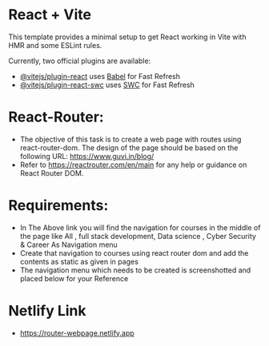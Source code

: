 # React + Vite

This template provides a minimal setup to get React working in Vite with HMR and some ESLint rules.

Currently, two official plugins are available:

- [@vitejs/plugin-react](https://github.com/vitejs/vite-plugin-react/blob/main/packages/plugin-react/README.md) uses [Babel](https://babeljs.io/) for Fast Refresh
- [@vitejs/plugin-react-swc](https://github.com/vitejs/vite-plugin-react-swc) uses [SWC](https://swc.rs/) for Fast Refresh

# React-Router:
 - The objective of this task is to create a web page with routes using react-router-dom. The design of the page should be based on the following URL: https://www.guvi.in/blog/
 - Refer to https://reactrouter.com/en/main for any help or guidance on React Router DOM.
# Requirements:
 - In The Above link you will find the navigation for courses in the middle of the page like All , full stack development, Data science , Cyber Security & Career As Navigation menu
 - Create that navigation to courses using react router dom and add the contents as static as given in pages
 - The navigation menu which needs to be created is screenshotted and placed below for your 
   Reference
# Netlify Link
 - https://router-webpage.netlify.app

